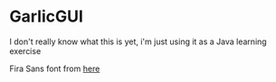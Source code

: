 # GarlicGUI
I don't really know what this is yet, i'm just using it as a Java learning exercise

Fira Sans font from [here](https://www.fontsquirrel.com/fonts/fira-sans)
